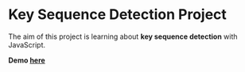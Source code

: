 # Key Sequence Detection Project

The aim of this project is learning about **key sequence detection** with JavaScript.

**Demo [here](https://neslinbaydar.github.io/JS-30/12%20Key%20Sequence%20Detection/index.html)**
